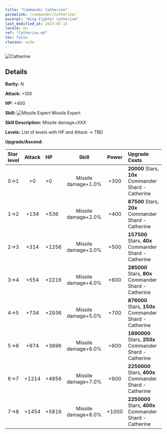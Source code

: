 ```yaml
---
title: "Commander Catherine"
permalink: /commander/Catherine/
excerpt: "Wing Fighter Catherine"
last_modified_at: 2023-07-15
locale: en
ref: "Catherine.md"
toc: false
classes: wide
---
```



 ![Catherine](/images/commander/actor_debris_1.png)

## Details

 **Rarity:** N 

 **Attack:** +100

 **HP:** +400

 **Skill:** ![Missile Expert](/images/commander/actor_skill_03.png) Missile Expert

 **Skill Description:**  Missile damage+XXX

 **Levels:**  List of levels with HP and Attack -> TBD

 **Upgrade/Ascend:**  

  |  Star level | Attack | HP |  Skill | Power | Upgrade Costs |
  |:------|:----:|:------|:-------:|:---------:|:--------------|
  | 0->1  | +0  | +0  | Missile damage+1.0%  | +300  | **20000** Stars, **10x** Commander Shard - Catherine |
  | 1->2  | +134  | +536  | Missile damage+2.0%  | +400  | **87500** Stars, **20x** Commander Shard - Catherine |
  | 2->3  | +314  | +1256  | Missile damage+3.0%  | +500  | **157500** Stars, **40x** Commander Shard - Catherine |
  | 3->4  | +554  | +2216  | Missile damage+4.0%  | +600  | **285000** Stars, **80x** Commander Shard - Catherine |
  | 4->5  | +734  | +2936  | Missile damage+5.0%  | +700  | **876000** Stars, **150x** Commander Shard - Catherine |
  | 5->6  | +974  | +3896  | Missile damage+6.0%  | +800  | **1690000** Stars, **250x** Commander Shard - Catherine |
  | 6->7  | +1214  | +4856  | Missile damage+7.0%  | +900  | **2250000** Stars, **400x** Commander Shard - Catherine |
  | 7->8  | +1454  | +5816  | Missile damage+8.0%  | +1000  | **2250000** Stars, **400x** Commander Shard - Catherine |

